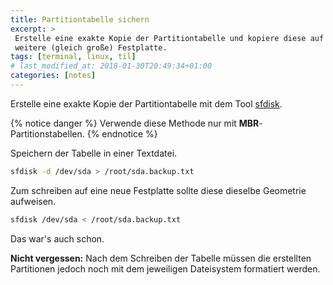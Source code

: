 ```yaml
---
title: Partitiontabelle sichern
excerpt: >
 Erstelle eine exakte Kopie der Partitiontabelle und kopiere diese auf eine
 weitere (gleich große) Festplatte.
tags: [terminal, linux, til]
# last_modified_at: 2018-01-30T20:49:34+01:00
categories: [notes]
---
```


Erstelle eine exakte Kopie der Partitiontabelle mit dem Tool
[sfdisk](https://github.com/karelzak/util-linux).

{% notice danger %}
Verwende diese Methode nur mit **MBR**-Partitionstabellen.
{% endnotice %}

Speichern der Tabelle in einer Textdatei.

``` bash
sfdisk -d /dev/sda > /root/sda.backup.txt
```

Zum schreiben auf eine neue Festplatte sollte diese dieselbe Geometrie aufweisen.

``` bash
sfdisk /dev/sda < /root/sda.backup.txt
```

Das war's auch schon.

**Nicht vergessen:** Nach dem Schreiben der Tabelle müssen die erstellten
Partitionen jedoch noch mit dem jeweiligen Dateisystem formatiert werden.
